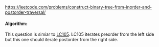 https://leetcode.com/problems/construct-binary-tree-from-inorder-and-postorder-traversal/

#### Algorithm:
This question is simiar to [LC105](https://github.com/di-huang/CrackInterview/blob/main/basic_algo/tree/%5BLeetcode%5D%5BMedium%5D%20105.%20Construct%20Binary%20Tree%20from%20Preorder%20and%20Inorder%20Traversal.md). LC105 iterates preorder from the left side but this one should iterate postorder from the right side.